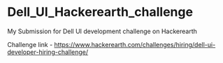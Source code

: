 # Dell_UI_Hackerearth_challenge
My Submission for Dell UI development challenge on Hackerearth

Challenge link - https://www.hackerearth.com/challenges/hiring/dell-ui-developer-hiring-challenge/
